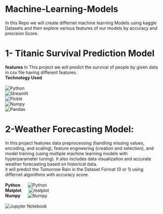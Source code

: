 # Machine-Learning-Models
In this Repo we will create differnet machine learning Models using kaggle Datasets and then explore various features of our models by accuracy and precision Score.
# 1- Titanic Survival Prediction Model
**features** In This project we will predict the survival of people by given data in csv file having different features.<br>
**Technology Used** <br><br>
 ![Python](https://img.shields.io/badge/Python-306998?style=for-the-badge&logo=python&logoColor=white&color=306998)<br>
 ![Streamlit](https://img.shields.io/badge/Streamlit-FF4B4F?style=for-the-badge&logo=streamlit&logoColor=white&color=FF4B4F)<br>
 ![Pickle](https://img.shields.io/badge/Pickle-FFA500?style=for-the-badge&logo=python&logoColor=white&color=FFA500)<br>
 ![Numpy](https://img.shields.io/badge/Numpy-FFA500?style=for-the-badge&logo=python&logoColor=white&color=FFC500)<br>
 ![Pandas](https://img.shields.io/badge/Pandas-1E90FF?style=for-the-badge&logo=python&logoColor=white&color=1E90FF)<br>


# 2-Weather Forecasting Model:
In this project features data preprocessing (handling missing values, encoding, and scaling), feature engineering (creation and selection), and model training (using multiple machine learning models with hyperparameter tuning). It also includes data visualization and accurate weather forecasting based on historical data.<br>
it will predict the Tomorrow Rain in the Dataset Format (0 or 1) using differnet algorithms with accuracy score.<br><br>
 **Python** &nbsp;&nbsp;&nbsp;&nbsp;  ![Python](https://img.shields.io/badge/Python-306998?style=for-the-badge&logo=python&logoColor=white&color=306998) <br>
 **Matplot** &nbsp;&nbsp;&nbsp;&nbsp;  ![matplot](https://img.shields.io/badge/matplot-306998?style=for-the-badge&logo=matplot&logoColor=white&color=90EE90)<br>
 **Numpy** &nbsp;&nbsp;&nbsp;&nbsp; ![Numpy](https://img.shields.io/badge/Numpy-FFA500?style=for-the-badge&logo=python&logoColor=white&color=FFC500)<br><br>
 ![Jupyter Notebook](https://img.shields.io/badge/Jupyter%20Notebook-F37626?style=for-the-badge&logo=jupyter&logoColor=white&color=F37626) <br>
